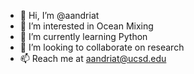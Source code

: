 - 👋 Hi, I’m @aandriat
- 👀 I’m interested in Ocean Mixing
- 🌱 I’m currently learning Python
- 💞️ I’m looking to collaborate on research
- 📫 Reach me at aandriat@ucsd.edu

<!---
aandriat/aandriat is a ✨ special ✨ repository because its `README.md` (this file) appears on your GitHub profile.
You can click the Preview link to take a look at your changes.
--->
